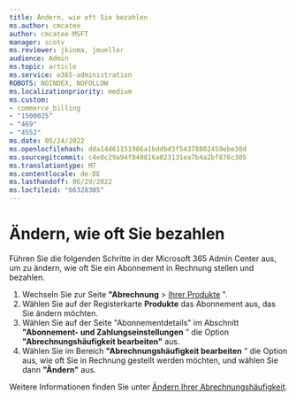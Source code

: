 ```yaml
---
title: Ändern, wie oft Sie bezahlen
ms.author: cmcatee
author: cmcatee-MSFT
manager: scotv
ms.reviewer: jkinma, jmueller
audience: Admin
ms.topic: article
ms.service: o365-administration
ROBOTS: NOINDEX, NOFOLLOW
ms.localizationpriority: medium
ms.custom:
- commerce_billing
- "1500025"
- "469"
- "4552"
ms.date: 05/24/2022
ms.openlocfilehash: dda14d61151986a1bddbd3f54378802459ebe30d
ms.sourcegitcommit: c4e8c29a94f840816a023131ea7b4a2bf876c305
ms.translationtype: MT
ms.contentlocale: de-DE
ms.lasthandoff: 06/29/2022
ms.locfileid: "66328305"
---
```

# <a name="change-how-often-you-pay"></a>Ändern, wie oft Sie bezahlen

Führen Sie die folgenden Schritte in der Microsoft 365 Admin Center aus, um zu ändern, wie oft Sie ein Abonnement in Rechnung stellen und bezahlen.

1. Wechseln Sie zur Seite **"Abrechnung** > [Ihrer Produkte](https://admin.microsoft.com/AdminPortal/Home?ref=subscriptions) ".
2. Wählen Sie auf der Registerkarte **Produkte** das Abonnement aus, das Sie ändern möchten.
3. Wählen Sie auf der Seite "Abonnementdetails" im Abschnitt **"Abonnement- und Zahlungseinstellungen** " die Option **"Abrechnungshäufigkeit bearbeiten"** aus.
4. Wählen Sie im Bereich **"Abrechnungshäufigkeit bearbeiten** " die Option aus, wie oft Sie in Rechnung gestellt werden möchten, und wählen Sie dann **"Ändern"** aus.

Weitere Informationen finden Sie unter [Ändern Ihrer Abrechnungshäufigkeit](https://docs.microsoft.com/microsoft-365/commerce/billing-and-payments/change-payment-frequency).
